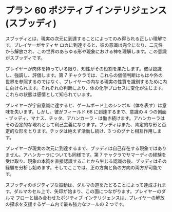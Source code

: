 # プラン 60 ポジティブ インテリジェンス (スブッディ)

スブッディとは、現実の次元に到達することによってのみ得られる正しい理解です。プレイヤーがサティヤ ロカに到達すると、彼の意識は完全になり、二元性から解放され、この世界のあらゆる形や現象における神を理解します。この意識がスブッディです。

プレイヤーが肉体を持っている限り、知性がその役割を果たします。彼は認識し、強調し、評価します。第 7 チャクラでは、これらの価値判断はもはや外の世界を参照するのではなく、プレイヤーの内なる現実の性質を識別するために内に向けられます。それぞれの判断により、体の化学プロセスに変化が生じます。これらの状態は感情として知られています。

プレイヤーが宇宙意識に達すると、ゲームボード上のシンボル（体を表す）は意味を失います。しかし、彼がフィールド 68 に到達するまで、意識の 4 つの側面 - ブッディ、マナス、チッタ、アハンカーラ - は働き続けます。アハンカーラはその否定的な現れとして利己主義になります。ブッディはまた、肯定的な形と否定的な形をとります。チッタは絶えず活動し続け、3 つのグナと相互作用します。

プレイヤーが現実の次元に到達するまで、ブッディは自己存在する現象ではありません。アハンカーラについても同様です。第 7 チャクラでサマーディの経験を受け取り、現象の本質を直接認識することから生じる認識の後、ブッディはその経験を分析し始めます。そしてここでは、正の方向と負の方向の両方が可能です。

スブッディのポジティブな振動は、ダルマの道をたどることによって達成されます。ダルマのセル上で、矢印が始まり、この面につながります。プレイヤーのダルマ フローと組み合わせたポジティブ インテリジェンスは、プレイヤーの解放の探求を支援するゲーム内で最も強力なツールの 2 つです。

